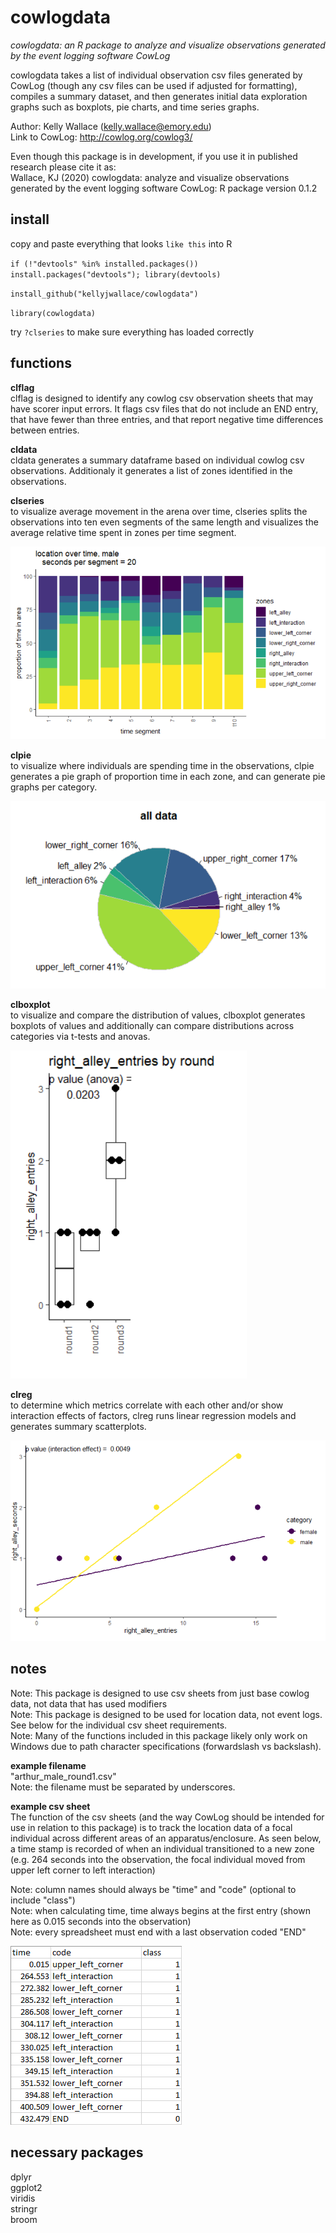 # cowlogdata
<i>cowlogdata: an R package to analyze and visualize observations generated by the event logging software CowLog</i><br>

cowlogdata takes a list of individual observation csv files generated by CowLog (though any csv files can be used if adjusted for formatting), compiles a summary dataset, and then generates initial data exploration graphs such as boxplots, pie charts, and time series graphs. <br>

Author: Kelly Wallace (kelly.wallace@emory.edu)<br>
Link to CowLog: http://cowlog.org/cowlog3/<br>

Even though this package is in development, if you use it in published research please cite it as:<br>
Wallace, KJ (2020) cowlogdata: analyze and visualize observations generated by the event logging software CowLog: R package version 0.1.2

## install
copy and paste everything that looks `like this` into R

`if (!"devtools" %in% installed.packages()) install.packages("devtools"); library(devtools)`

`install_github("kellyjwallace/cowlogdata")`

`library(cowlogdata)`

try `?clseries` to make sure everything has loaded correctly

## functions
<b>clflag</b><br>
clflag is designed to identify any cowlog csv observation sheets that may have scorer input errors. It flags csv files that do not include an END entry, that have fewer than three entries, and that report negative time differences between entries.

<b>cldata</b><br>
cldata generates a summary dataframe based on individual cowlog csv observations. Additionaly it generates a list of zones identified in the observations.

<b>clseries</b><br>
to visualize average movement in the arena over time, clseries splits the observations into ten even segments of the same length and visualizes the average relative time spent in zones per time segment.

![clseries!](https://github.com/kellyjwallace/cowlogdata/raw/master/examples/clseries.png)

<b>clpie</b><br>
to visualize where individuals are spending time in the observations, clpie generates a pie graph of proportion time in each zone, and can generate pie graphs per category.

![clpie!](https://github.com/kellyjwallace/cowlogdata/raw/master/examples/clpie.png)


<b>clboxplot</b><br>
to visualize and compare the distribution of values, clboxplot generates boxplots of values and additionally can compare distributions across categories via t-tests and anovas.

![clboxplot!](https://github.com/kellyjwallace/cowlogdata/raw/master/examples/clboxplot.png)

<b>clreg</b><br>
to determine which metrics correlate with each other and/or show interaction effects of factors, clreg runs linear regression models and generates summary scatterplots.

![clreg!](https://github.com/kellyjwallace/cowlogdata/raw/master/examples/clreg.png)



## notes

Note: This package is designed to use csv sheets from just base cowlog data, not data that has used modifiers<br>
Note: This package is designed to be used for location data, not event logs. See below for the individual csv sheet requirements. <br>
Note: Many of the functions included in this package likely only work on Windows due to path character specifications (forwardslash vs backslash). <br>

<b>example filename</b> <br>
"arthur_male_round1.csv"<br>
Note: the filename must be separated by underscores. 


<b>example csv sheet</b><br>
The function of the csv sheets (and the way CowLog should be intended for use in relation to this package) is to track the location data of a focal individual across different areas of an apparatus/enclosure. As seen below, a time stamp is recorded of when an individual transitioned to a new zone (e.g. 264 seconds into the observation, the focal individual moved from upper left corner to left interaction)<br>

Note: column names should always be "time" and "code" (optional to include "class")<br>
Note: when calculating time, time always begins at the first entry (shown here as 0.015 seconds into the observation)<br>
Note: every spreadsheet must end with a last observation coded "END"<br>

![sheet!](https://github.com/kellyjwallace/cowlogdata/raw/master/examples/sheet.png)

## necessary packages

dplyr<br>
ggplot2<br>
viridis<br>
stringr<br>
broom<br>

